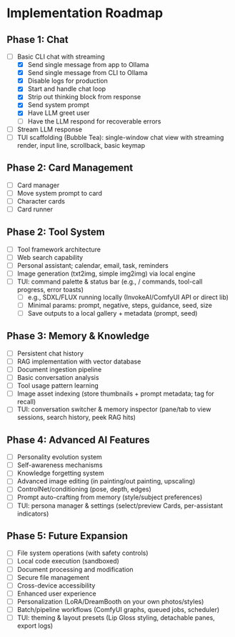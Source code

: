 # Implementation Roadmap

## Phase 1: Chat

- [ ] Basic CLI chat with streaming
  - [x] Send single message from app to Ollama
  - [x] Send single message from CLI to Ollama
  - [x] Disable logs for production
  - [x] Start and handle chat loop
  - [x] Strip out thinking block from response
  - [x] Send system prompt
  - [x] Have LLM greet user
  - [ ] Have the LLM respond for recoverable errors
- [ ] Stream LLM response
- [ ] TUI scaffolding (Bubble Tea): single-window chat view with streaming render, input line, scrollback, basic keymap

## Phase 2: Card Management

- [ ] Card manager
- [ ] Move system prompt to card
- [ ] Character cards
- [ ] Card runner

## Phase 2: Tool System

- [ ] Tool framework architecture
- [ ] Web search capability
- [ ] Personal assistant; calendar, email, task, reminders
- [ ] Image generation (txt2img, simple img2img) via local engine
- [ ] TUI: command palette & status bar (e.g., / commands, tool-call progress, error toasts)
  - [ ] e.g., SDXL/FLUX running locally (InvokeAI/ComfyUI API or direct lib)
  - [ ] Minimal params: prompt, negative, steps, guidance, seed, size
  - [ ] Save outputs to a local gallery + metadata (prompt, seed)

## Phase 3: Memory & Knowledge

- [ ] Persistent chat history
- [ ] RAG implementation with vector database
- [ ] Document ingestion pipeline
- [ ] Basic conversation analysis
- [ ] Tool usage pattern learning
- [ ] Image asset indexing (store thumbnails + prompt metadata; tag for recall)
- [ ] TUI: conversation switcher & memory inspector (pane/tab to view sessions, search history, peek RAG hits)

## Phase 4: Advanced AI Features

- [ ] Personality evolution system
- [ ] Self-awareness mechanisms
- [ ] Knowledge forgetting system
- [ ] Advanced image editing (in painting/out painting, upscaling)
- [ ] ControlNet/conditioning (pose, depth, edges)
- [ ] Prompt auto-crafting from memory (style/subject preferences)
- [ ] TUI: persona manager & settings (select/preview Cards, per-assistant indicators)

## Phase 5: Future Expansion

- [ ] File system operations (with safety controls)
- [ ] Local code execution (sandboxed)
- [ ] Document processing and modification
- [ ] Secure file management
- [ ] Cross-device accessibility
- [ ] Enhanced user experience
- [ ] Personalization (LoRA/DreamBooth on your own photos/styles)
- [ ] Batch/pipeline workflows (ComfyUI graphs, queued jobs, scheduler)
- [ ] TUI: theming & layout presets (Lip Gloss styling, detachable panes, export logs)
